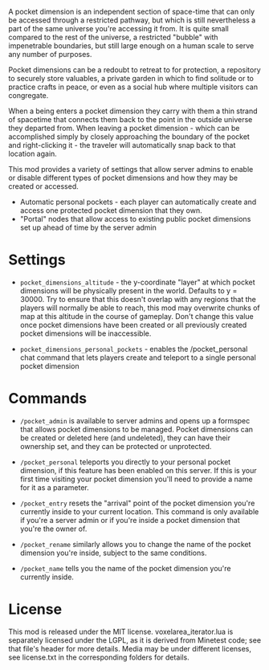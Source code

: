 A pocket dimension is an independent section of space-time that can only be accessed through a restricted pathway, but which is still nevertheless a part of the same universe you're accessing it from. It is quite small compared to the rest of the universe, a restricted "bubble" with impenetrable boundaries, but still large enough on a human scale to serve any number of purposes.

Pocket dimensions can be a redoubt to retreat to for protection, a repository to securely store valuables, a private garden in which to find solitude or to practice crafts in peace, or even as a social hub where multiple visitors can congregate.

When a being enters a pocket dimension they carry with them a thin strand of spacetime that connects them back to the point in the outside universe they departed from. When leaving a pocket dimension - which can be accomplished simply by closely approaching the boundary of the pocket and right-clicking it - the traveler will automatically snap back to that location again.

This mod provides a variety of settings that allow server admins to enable or disable different types of pocket dimensions and how they may be created or accessed.

* Automatic personal pockets - each player can automatically create and access one protected pocket dimension that they own.
* "Portal" nodes that allow access to existing public pocket dimensions set up ahead of time by the server admin

# Settings

* ``pocket_dimensions_altitude`` - the y-coordinate "layer" at which pocket dimensions will be physically present in the world. Defaults to y = 30000. Try to ensure that this doesn't overlap with any regions that the players will normally be able to reach, this mod may overwrite chunks of map at this altitude in the course of gameplay. Don't change this value once pocket dimensions have been created or all previously created pocket dimensions will be inaccessible.

* ``pocket_dimensions_personal_pockets`` - enables the /pocket_personal chat command that lets players create and teleport to a single personal pocket dimension

# Commands

* ``/pocket_admin`` is available to server admins and opens up a formspec that allows pocket dimensions to be managed. Pocket dimensions can be created or deleted here (and undeleted), they can have their ownership set, and they can be protected or unprotected.

* ``/pocket_personal`` teleports you directly to your personal pocket dimension, if this feature has been enabled on this server. If this is your first time visiting your pocket dimension you'll need to provide a name for it as a parameter.

* ``/pocket_entry`` resets the "arrival" point of the pocket dimension you're currently inside to your current location. This command is only available if you're a server admin or if you're inside a pocket dimension that you're the owner of.

* ``/pocket_rename`` similarly allows you to change the name of the pocket dimension you're inside, subject to the same conditions.

* ``/pocket_name`` tells you the name of the pocket dimension you're currently inside.

# License

This mod is released under the MIT license. voxelarea_iterator.lua is separately licensed under the LGPL, as it is derived from Minetest code; see that file's header for more details. Media may be under different licenses, see license.txt in the corresponding folders for details.